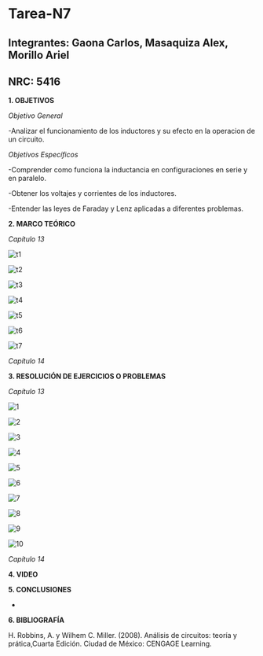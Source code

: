 # Tarea-N7
## Integrantes: Gaona Carlos, Masaquiza Alex, Morillo Ariel
## NRC: 5416

**1. OBJETIVOS**

_Objetivo General_

-Analizar el funcionamiento de los inductores y su efecto en la operacion de un circuito.

_Objetivos Específicos_

-Comprender como funciona la inductancia en configuraciones en serie y en paralelo.

-Obtener los voltajes y corrientes de los inductores.

-Entender las leyes de Faraday y Lenz aplicadas a diferentes problemas.

**2. MARCO TEÓRICO**

_Capítulo 13_

![t1](https://github.com/AlexMP98/Tarea-N7/blob/main/Imagenes/t1.PNG)

![t2](https://github.com/AlexMP98/Tarea-N7/blob/main/Imagenes/t2.PNG)

![t3](https://github.com/AlexMP98/Tarea-N7/blob/main/Imagenes/t3.PNG)

![t4](https://github.com/AlexMP98/Tarea-N7/blob/main/Imagenes/t4.PNG)

![t5](https://github.com/AlexMP98/Tarea-N7/blob/main/Imagenes/t5.PNG)

![t6](https://github.com/AlexMP98/Tarea-N7/blob/main/Imagenes/t6.PNG)

![t7](https://github.com/AlexMP98/Tarea-N7/blob/main/Imagenes/t7.PNG)

_Capítulo 14_

**3. RESOLUCIÓN DE EJERCICIOS O PROBLEMAS**

_Capítulo 13_

![1](https://github.com/AlexMP98/Tarea-N7/blob/main/Imagenes/1.PNG)

![2](https://github.com/AlexMP98/Tarea-N7/blob/main/Imagenes/2.PNG)

![3](https://github.com/AlexMP98/Tarea-N7/blob/main/Imagenes/3.PNG)

![4](https://github.com/AlexMP98/Tarea-N7/blob/main/Imagenes/4.PNG)

![5](https://github.com/AlexMP98/Tarea-N7/blob/main/Imagenes/5.PNG)

![6](https://github.com/AlexMP98/Tarea-N7/blob/main/Imagenes/6.PNG)

![7](https://github.com/AlexMP98/Tarea-N7/blob/main/Imagenes/7.PNG)

![8](https://github.com/AlexMP98/Tarea-N7/blob/main/Imagenes/8.PNG)

![9](https://github.com/AlexMP98/Tarea-N7/blob/main/Imagenes/9.PNG)

![10](https://github.com/AlexMP98/Tarea-N7/blob/main/Imagenes/10.PNG)

_Capítulo 14_

**4. VIDEO** 

**5. CONCLUSIONES**

-

**6. BIBLIOGRAFÍA**

H. Robbins, A. y Wilhem C. Miller. (2008). Análisis de circuitos: teoría y prática,Cuarta Edición. Ciudad de México: CENGAGE Learning.














